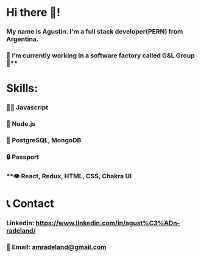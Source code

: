 # **Hi there 👋!**

### **My name is Agustin. I'm a full stack developer(PERN) from Argentina.**

###  🚀 I’m currently working in a software factory called G&L Group 🙂**

#   **Skills:**

### **👨‍💻 Javascript**

### **🔧 Node.js**

### **💽 PostgreSQL, MongoDB**

### **🔒 Passport**

### **👁️ React, Redux, HTML, CSS, Chakra UI

# **📞 Contact**

### **Linkedin: https://www.linkedin.com/in/agust%C3%ADn-radeland/**

### **📧 Email: amradeland@gmail.com**
